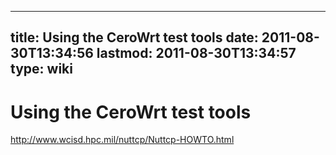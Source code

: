 
---
title: Using the CeroWrt test tools
date: 2011-08-30T13:34:56
lastmod: 2011-08-30T13:34:57
type: wiki
---
Using the CeroWrt test tools
============================

http://www.wcisd.hpc.mil/nuttcp/Nuttcp-HOWTO.html
